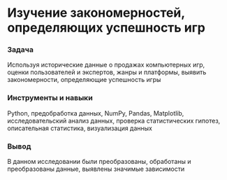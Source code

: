 # Изучение закономерностей, определяющих успешность игр

### Задача
Используя исторические данные о продажах компьютерных игр, оценки пользователей и экспертов, жанры и платформы, выявить закономерности, определяющие успешность игры 

### Инструменты и навыки
Python, предобработка данных, NumPy, Pandas, Matplotlib, исследовательский анализ данных, проверка статистических гипотез, описательная статистика, визуализация данных

### Вывод
В данном исследовании были преобразованы, обработаны и преобразованы данные, выявлены значимые зависимости